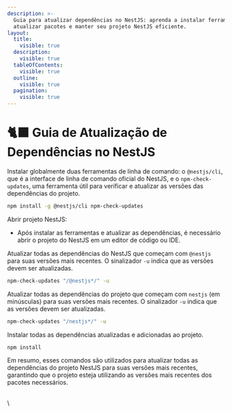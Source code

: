 ```yaml
---
description: >-
  Guia para atualizar dependências no NestJS: aprenda a instalar ferramentas,
  atualizar pacotes e manter seu projeto NestJS eficiente.
layout:
  title:
    visible: true
  description:
    visible: true
  tableOfContents:
    visible: true
  outline:
    visible: true
  pagination:
    visible: true
---
```


# 🐈⬛ Guia de Atualização de Dependências no NestJS

Instalar globalmente duas ferramentas de linha de comando: o `@nestjs/cli`, que é a interface de linha de comando oficial do NestJS, e o `npm-check-updates`, uma ferramenta útil para verificar e atualizar as versões das dependências do projeto.

```bash
npm install -g @nestjs/cli npm-check-updates
```

Abrir projeto NestJS:&#x20;

* Após instalar as ferramentas e atualizar as dependências, é necessário abrir o projeto do NestJS em um editor de código ou IDE.

Atualizar todas as dependências do NestJS que começam com `@nestjs` para suas versões mais recentes. O sinalizador `-u` indica que as versões devem ser atualizadas.

```bash
npm-check-updates "/@nestjs*/" -u
```

Atualizar todas as dependências do projeto que começam com `nestjs` (em minúsculas) para suas versões mais recentes. O sinalizador `-u` indica que as versões devem ser atualizadas.

```bash
npm-check-updates "/nestjs*/" -u
```

Instalar todas as dependências atualizadas e adicionadas ao projeto.

```bash
npm install
```

Em resumo, esses comandos são utilizados para atualizar todas as dependências do projeto NestJS para suas versões mais recentes, garantindo que o projeto esteja utilizando as versões mais recentes dos pacotes necessários.

\
\
